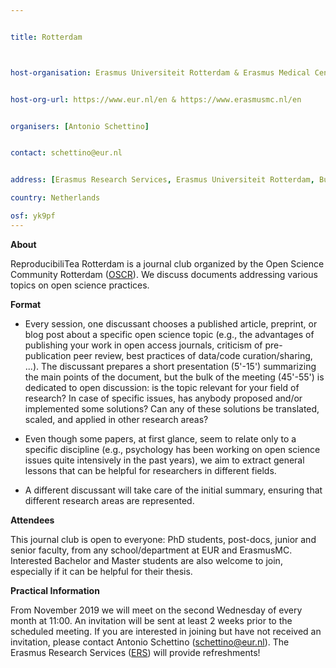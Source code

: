 ```yaml
---


title: Rotterdam 



host-organisation: Erasmus Universiteit Rotterdam & Erasmus Medical Center 


host-org-url: https://www.eur.nl/en & https://www.erasmusmc.nl/en


organisers: [Antonio Schettino] 


contact: schettino@eur.nl


address: [Erasmus Research Services, Erasmus Universiteit Rotterdam, Burgemeester Oudlaan 50, 3062 PA Rotterdam]

country: Netherlands

osf: yk9pf
---
```


**About**

ReproducibiliTea Rotterdam is a journal club organized by the Open Science Community Rotterdam ([OSCR](http://www.openscience-rotterdam.com/home/)). We discuss documents addressing various topics on open science practices.

**Format**

- Every session, one discussant chooses a published article, preprint, or blog post about a specific open science topic (e.g., the advantages of publishing your work in open access journals, criticism of pre-publication peer review, best practices of data/code curation/sharing, ...). The discussant prepares a short presentation (5'-15') summarizing the main points of the document, but the bulk of the meeting (45'-55') is dedicated to open discussion: is the topic relevant for your field of research? In case of specific issues, has anybody proposed and/or implemented some solutions? Can any of these solutions be translated, scaled, and applied in other research areas?

- Even though some papers, at first glance, seem to relate only to a specific discipline (e.g., psychology has been working on open science issues quite intensively in the past years), we aim to extract general lessons that can be helpful for researchers in different fields.

- A different discussant will take care of the initial summary, ensuring that different research areas are represented.

**Attendees**

This journal club is open to everyone: PhD students, post-docs, junior and senior faculty, from any school/department at EUR and ErasmusMC. Interested Bachelor and Master students are also welcome to join, especially if it can be helpful for their thesis.

**Practical Information**

From November 2019 we will meet on the second Wednesday of every month at 11:00. An invitation will be sent at least 2 weeks prior to the scheduled meeting. If you are interested in joining but have not received an invitation, please contact Antonio Schettino (schettino@eur.nl). The Erasmus Research Services ([ERS](https://www.eur.nl/onderzoek/research-services/erasmus-research-services)) will provide refreshments!

